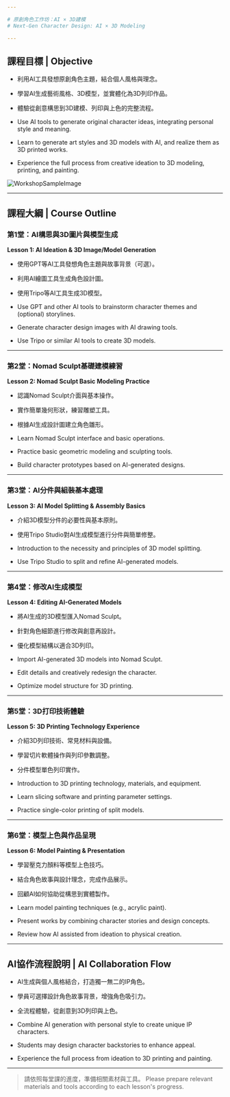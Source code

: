 ```yaml
---

# 原創角色工作坊：AI × 3D建模  
# Next-Gen Character Design: AI × 3D Modeling

---
```


## 課程目標 | Objective

- 利用AI工具發想原創角色主題，結合個人風格與理念。
- 學習AI生成藝術風格、3D模型，並實體化為3D列印作品。
- 體驗從創意構思到3D建模、列印與上色的完整流程。

- Use AI tools to generate original character ideas, integrating personal style and meaning.
- Learn to generate art styles and 3D models with AI, and realize them as 3D printed works.
- Experience the full process from creative ideation to 3D modeling, printing, and painting.

![WorkshopSampleImage](./images/sample-image.png)

---

## 課程大綱 | Course Outline

### 第1堂：AI構思與3D圖片與模型生成  
**Lesson 1: AI Ideation & 3D Image/Model Generation**
- 使用GPT等AI工具發想角色主題與故事背景（可選）。
- 利用AI繪圖工具生成角色設計圖。
- 使用Tripo等AI工具生成3D模型。

- Use GPT and other AI tools to brainstorm character themes and (optional) storylines.
- Generate character design images with AI drawing tools.
- Use Tripo or similar AI tools to create 3D models.

---

### 第2堂：Nomad Sculpt基礎建模練習  
**Lesson 2: Nomad Sculpt Basic Modeling Practice**
- 認識Nomad Sculpt介面與基本操作。
- 實作簡單幾何形狀，練習雕塑工具。
- 根據AI生成設計圖建立角色雛形。

- Learn Nomad Sculpt interface and basic operations.
- Practice basic geometric modeling and sculpting tools.
- Build character prototypes based on AI-generated designs.

---

### 第3堂：AI分件與組裝基本處理  
**Lesson 3: AI Model Splitting & Assembly Basics**
- 介紹3D模型分件的必要性與基本原則。
- 使用Tripo Studio對AI生成模型進行分件與簡單修整。

- Introduction to the necessity and principles of 3D model splitting.
- Use Tripo Studio to split and refine AI-generated models.

---

### 第4堂：修改AI生成模型  
**Lesson 4: Editing AI-Generated Models**
- 將AI生成的3D模型匯入Nomad Sculpt。
- 針對角色細節進行修改與創意再設計。
- 優化模型結構以適合3D列印。

- Import AI-generated 3D models into Nomad Sculpt.
- Edit details and creatively redesign the character.
- Optimize model structure for 3D printing.

---

### 第5堂：3D打印技術體驗  
**Lesson 5: 3D Printing Technology Experience**
- 介紹3D列印技術、常見材料與設備。
- 學習切片軟體操作與列印參數調整。
- 分件模型單色列印實作。

- Introduction to 3D printing technology, materials, and equipment.
- Learn slicing software and printing parameter settings.
- Practice single-color printing of split models.

---

### 第6堂：模型上色與作品呈現  
**Lesson 6: Model Painting & Presentation**
- 學習壓克力顏料等模型上色技巧。
- 結合角色故事與設計理念，完成作品展示。
- 回顧AI如何協助從構思到實體製作。

- Learn model painting techniques (e.g., acrylic paint).
- Present works by combining character stories and design concepts.
- Review how AI assisted from ideation to physical creation.

---

## AI協作流程說明 | AI Collaboration Flow

- AI生成與個人風格結合，打造獨一無二的IP角色。
- 學員可選擇設計角色故事背景，增強角色吸引力。
- 全流程體驗，從創意到3D列印與上色。

- Combine AI generation with personal style to create unique IP characters.
- Students may design character backstories to enhance appeal.
- Experience the full process from ideation to 3D printing and painting.

---

> 請依照每堂課的進度，準備相關素材與工具。
> Please prepare relevant materials and tools according to each lesson's progress. 